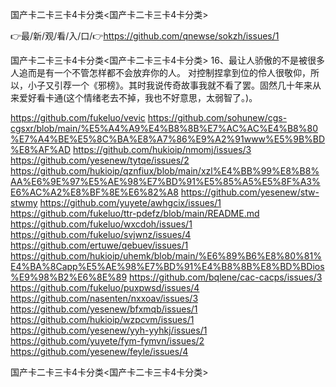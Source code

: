 国产卡二卡三卡4卡分类<国产卡二卡三卡4卡分类>

👉最/新/观/看/入/口/👉https://github.com/qnewse/sokzh/issues/1

国产卡二卡三卡4卡分类<国产卡二卡三卡4卡分类>	16、最让人骄傲的不是被很多人追而是有一个不管怎样都不会放弃你的人。
对控制捏拿到位的伶人很敬仰，所以，小子又引荐一个《邪榜》。其时我说传奇故事我就不看了罢。固然几十年来从来爱好看卡通(这个情绪老去不掉，我也不好意思，太弱智了。)。


https://github.com/fukeluo/vevic
https://github.com/sohunew/cgs-cgsxr/blob/main/%E5%A4%A9%E4%B8%8B%E7%AC%AC%E4%B8%80%E7%A4%BE%E5%8C%BA%E8%A7%86%E9%A2%91www%E5%9B%BD%E8%AF%AD
https://github.com/hukioip/nmomj/issues/3
https://github.com/yesenew/tytqe/issues/2
https://github.com/hukioip/qznfiux/blob/main/xzl%E4%BB%99%E8%B8%AA%E6%9E%97%E5%AE%98%E7%BD%91%E5%85%A5%E5%8F%A3%E6%AC%A2%E8%BF%8E%E6%82%A8
https://github.com/yesenew/stw-stwmy
https://github.com/yuyete/awhgcix/issues/1
https://github.com/fukeluo/ttr-pdefz/blob/main/README.md
https://github.com/fukeluo/wxcdoh/issues/1
https://github.com/fukeluo/svjwnz/issues/4
https://github.com/ertuwe/qebuev/issues/1
https://github.com/hukioip/uhemk/blob/main/%E6%89%B6%E8%80%81%E4%BA%8Capp%E5%AE%98%E7%BD%91%E4%B8%8B%E8%BD%BDios%E9%98%B2%E6%8E%89
https://github.com/bqlene/cac-cacps/issues/3
https://github.com/fukeluo/puxpwsd/issues/4
https://github.com/nasenten/nxxoav/issues/3
https://github.com/yesenew/bfxmqb/issues/1
https://github.com/hukioip/wzpcvm/issues/1
https://github.com/yesenew/yyh-yyhkj/issues/1
https://github.com/yuyete/fym-fymvn/issues/2
https://github.com/yesenew/feyle/issues/4

国产卡二卡三卡4卡分类&lt;国产卡二卡三卡4卡分类>
